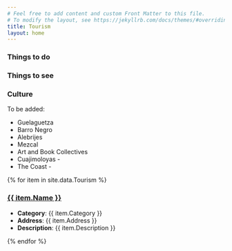 ```yaml
---
# Feel free to add content and custom Front Matter to this file.
# To modify the layout, see https://jekyllrb.com/docs/themes/#overriding-theme-defaults
title: Tourism
layout: home
---
```


### Things to do

### Things to see

### Culture

To be added:
- Guelaguetza 
- Barro Negro
- Alebrijes
- Mezcal
- Art and Book Collectives
- Cuajimoloyas - 
- The Coast -  

{% for item in site.data.Tourism %}
<div>
   <h3>
    <a href="{{item.Website}}">{{ item.Name }}</a>
   </h3> 
   <ul>
   <li><b>Category</b>: {{ item.Category }}</li>
   <li><b>Address</b>: {{ item.Address }}</li>
   <li><b>Description</b>: {{ item.Description }}</li>
   </ul>
</div>    
{% endfor %}

